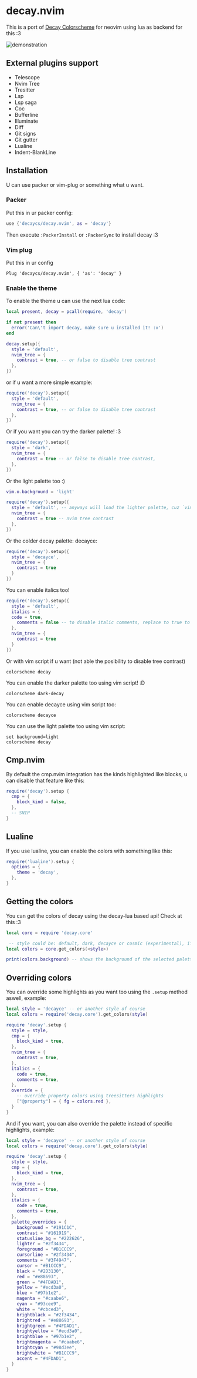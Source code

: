 # decay.nvim

This is a port of [Decay Colorscheme](https://github.com/decaycs) for neovim using lua as backend for this :3

![demonstration](./misc/demonstration.png)

## External plugins support

- Telescope
- Nvim Tree
- Tresitter
- Lsp
- Lsp saga
- Coc
- Bufferline
- Illuminate
- Diff
- Git signs
- Git gutter
- Lualine
- Indent-BlankLine

## Installation

U can use packer or vim-plug or something what u want.

### Packer

Put this in ur packer config:

```lua
use {'decaycs/decay.nvim', as = 'decay'}
```

Then execute `:PackerInstall` or `:PackerSync` to install decay :3

### Vim plug

Put this in ur config

```vim
Plug 'decaycs/decay.nvim', { 'as': 'decay' }
```

### Enable the theme

To enable the theme u can use the next lua code:

```lua
local present, decay = pcall(require, 'decay')

if not present then
  error('Can\'t import decay, make sure u installed it! :v')
end

decay.setup({
  style = 'default',
  nvim_tree = {
    contrast = true, -- or false to disable tree contrast
  },
})
```

or if u want a more simple example:

```lua
require('decay').setup({
  style = 'default',
  nvim_tree = {
    contrast = true, -- or false to disable tree contrast
  },
})
```

Or if you want you can try the darker palette! :3

```lua
require('decay').setup({
  style = 'dark',
  nvim_tree = {
    contrast = true -- or false to disable tree contrast,
  },
})
```

Or the light palette too :)

```lua
vim.o.background = 'light'

require('decay').setup({
  style = 'default', -- anyways will load the lighter palette, cuz `vim.o.background` is `light`
  nvim_tree = {
    contrast = true -- nvim tree contrast
  },
})
```

Or the colder decay palette: decayce:

```lua
require('decay').setup({
  style = 'decayce',
  nvim_tree = {
    contrast = true
  }
})
```

You can enable italics too!

```lua
require('decay').setup({
  style = 'default',
  italics = {
  code = true,
    comments = false -- to disable italic comments, replace to true to enable
  },
  nvim_tree = {
    contrast = true
  }
})
```

Or with vim script if u want (not able the posibility to disable tree contrast)

```vim
colorscheme decay
```

You can enable the darker palette too using vim script! :D

```vim
colorscheme dark-decay
```

You can enable decayce using vim script too:

```vim
colorscheme decayce
```

You can use the light palette too using vim script:

```vim
set background=light
colorscheme decay
```

## Cmp.nvim

By default the cmp.nvim integration has the kinds highlighted like blocks, u can disable that feature like this:

```lua
require('decay').setup {
  cmp = {
    block_kind = false,
  },
  -- SNIP
}
```

## Lualine

If you use lualine, you can enable the colors with something like this:

```lua
require('lualine').setup {
  options = {
    theme = 'decay',
  },
}
```

## Getting the colors

You can get the colors of decay using the decay-lua based api! Check at this :3

```lua
local core = require 'decay.core'

 -- style could be: default, dark, decayce or cosmic (experimental), if you want the lighter palette, just pass anyone but set the background to light before call this!
local colors = core.get_colors(<style>)

print(colors.background) -- shows the background of the selected palette!
```

## Overriding colors

You can override some highlights as you want too using the `.setup` method aswell, example:

```lua
local style = 'decayce' -- or another style of course
local colors = require('decay.core').get_colors(style)

require 'decay'.setup {
  style = style,
  cmp = {
    block_kind = true,
  },
  nvim_tree = {
    contrast = true,
  },
  italics = {
    code = true,
    comments = true,
  },
  override = {
    -- override property colors using treesitters highlights
    ["@property"] = { fg = colors.red },
  }
}
```

And if you want, you can also override the palette instead of specific highlights, example:

```lua
local style = 'decayce' -- or another style of course
local colors = require('decay.core').get_colors(style)

require 'decay'.setup {
  style = style,
  cmp = {
    block_kind = true,
  },
  nvim_tree = {
    contrast = true,
  },
  italics = {
    code = true,
    comments = true,
  },
  palette_overrides = {
    background = "#191C1C",
    contrast = "#161919",
    statusline_bg = "#222626",
    lighter = "#2f3434",
    foreground = "#B1CCC9",
    cursorline = "#2f3434",
    comments = "#3F4947",
    cursor = "#B1CCC9",
    black = "#2D3130",
    red = "#e88693",
    green = "#4FDAD1",
    yellow = "#ecd3a0",
    blue = "#97b1e2",
    magenta = "#caabe6",
    cyan = "#93cee9",
    white = "#cbced3",
    brightblack = "#2f3434",
    brightred = "#e88693",
    brightgreen = "#4FDAD1",
    brightyellow = "#ecd3a0",
    brightblue = "#97b1e2",
    brightmagenta = "#caabe6",
    brightcyan = "#98d3ee",
    brightwhite = "#B1CCC9",
    accent = "#4FDAD1",
  }
}
```
